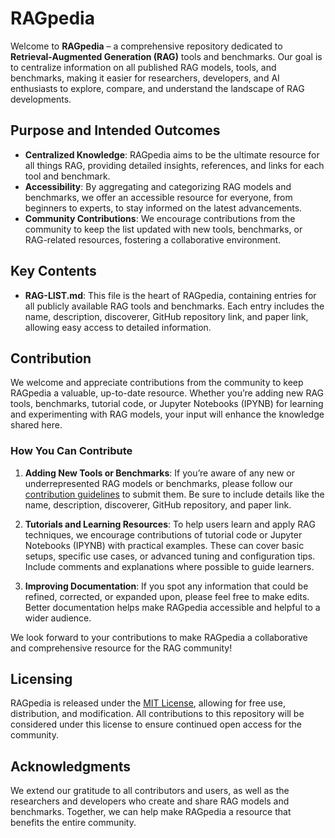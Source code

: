 # RAGpedia

Welcome to **RAGpedia** – a comprehensive repository dedicated to **Retrieval-Augmented Generation (RAG)** tools and benchmarks. Our goal is to centralize information on all published RAG models, tools, and benchmarks, making it easier for researchers, developers, and AI enthusiasts to explore, compare, and understand the landscape of RAG developments.

## Purpose and Intended Outcomes

- **Centralized Knowledge**: RAGpedia aims to be the ultimate resource for all things RAG, providing detailed insights, references, and links for each tool and benchmark.
- **Accessibility**: By aggregating and categorizing RAG models and benchmarks, we offer an accessible resource for everyone, from beginners to experts, to stay informed on the latest advancements.
- **Community Contributions**: We encourage contributions from the community to keep the list updated with new tools, benchmarks, or RAG-related resources, fostering a collaborative environment.

## Key Contents

- **RAG-LIST.md**: This file is the heart of RAGpedia, containing entries for all publicly available RAG tools and benchmarks. Each entry includes the name, description, discoverer, GitHub repository link, and paper link, allowing easy access to detailed information.

## Contribution

We welcome and appreciate contributions from the community to keep RAGpedia a valuable, up-to-date resource. Whether you’re adding new RAG tools, benchmarks, tutorial code, or Jupyter Notebooks (IPYNB) for learning and experimenting with RAG models, your input will enhance the knowledge shared here.

### How You Can Contribute

1. **Adding New Tools or Benchmarks**: If you’re aware of any new or underrepresented RAG models or benchmarks, please follow our [contribution guidelines](CONTRIBUTING.md) to submit them. Be sure to include details like the name, description, discoverer, GitHub repository, and paper link.
   
2. **Tutorials and Learning Resources**: To help users learn and apply RAG techniques, we encourage contributions of tutorial code or Jupyter Notebooks (IPYNB) with practical examples. These can cover basic setups, specific use cases, or advanced tuning and configuration tips. Include comments and explanations where possible to guide learners.

3. **Improving Documentation**: If you spot any information that could be refined, corrected, or expanded upon, please feel free to make edits. Better documentation helps make RAGpedia accessible and helpful to a wider audience.

We look forward to your contributions to make RAGpedia a collaborative and comprehensive resource for the RAG community!

## Licensing

RAGpedia is released under the [MIT License](LICENSE), allowing for free use, distribution, and modification. All contributions to this repository will be considered under this license to ensure continued open access for the community.

## Acknowledgments

We extend our gratitude to all contributors and users, as well as the researchers and developers who create and share RAG models and benchmarks. Together, we can help make RAGpedia a resource that benefits the entire community.
